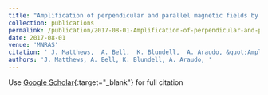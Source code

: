 ```yaml
---
title: "Amplification of perpendicular and parallel magnetic fields by cosmic ray currents"
collection: publications
permalink: /publication/2017-08-01-Amplification-of-perpendicular-and-parallel-magnetic-fields-by-cosmic-ray-currents
date: 2017-08-01
venue: 'MNRAS'
citation: ' J. Matthews,  A. Bell,  K. Blundell,  A. Araudo, &quot;Amplification of perpendicular and parallel magnetic fields by cosmic ray currents.&quot; MNRAS, 2017.'
authors: 'J. Matthews, A. Bell, K. Blundell, A. Araudo, '
---
```

Use [Google Scholar](https://scholar.google.com/scholar?q=Amplification+of+perpendicular+and+parallel+magnetic+fields+by+cosmic+ray+currents){:target="_blank"} for full citation